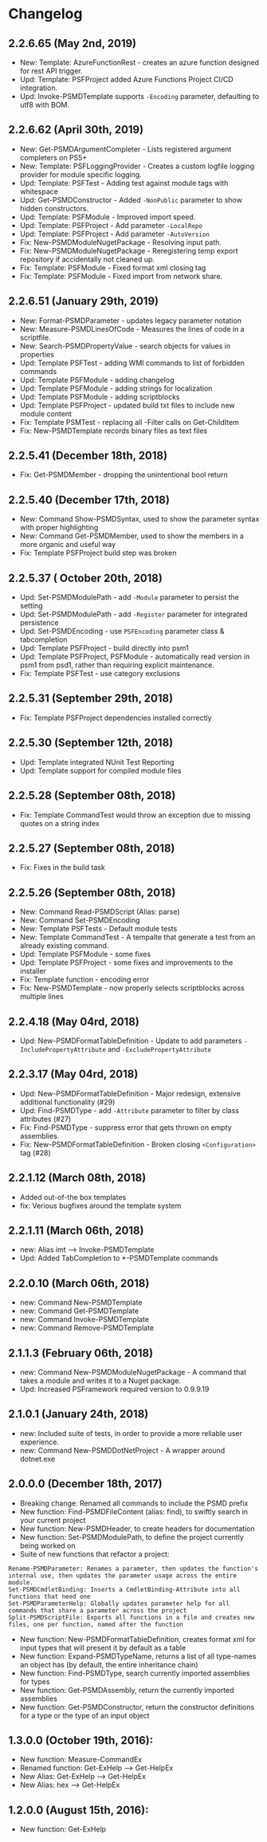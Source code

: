 ﻿# Changelog
## 2.2.6.65 (May 2nd, 2019)
 - New: Template: AzureFunctionRest - creates an azure function designed for rest API trigger.
 - Upd: Template: PSFProject added Azure Functions Project CI/CD integration.
 - Upd: Invoke-PSMDTemplate supports `-Encoding` parameter, defaulting to utf8 with BOM.

## 2.2.6.62 (April 30th, 2019)
 - New: Get-PSMDArgumentCompleter - Lists registered argument completers on PS5+
 - New: Template: PSFLoggingProvider - Creates a custom logfile logging provider for module specific logging.
 - Upd: Template: PSFTest - Adding test against module tags with whitespace
 - Upd: Get-PSMDConstructor - Added `-NonPublic` parameter to show hidden constructors.
 - Upd: Template: PSFModule - Improved import speed.
 - Upd: Template: PSFProject - Add parameter `-LocalRepo`
 - Upd: Template: PSFProject - Add parameter `-AutoVersion`
 - Fix: New-PSMDModuleNugetPackage - Resolving input path.
 - Fix: New-PSMDModuleNugetPackage - Reregistering temp export repository if accidentally not cleaned up.
 - Fix: Template: PSFModule - Fixed format xml closing tag
 - Fix: Template: PSFModule - Fixed import from network share.
 
## 2.2.6.51 (January 29th, 2019)
 - New: Format-PSMDParameter - updates legacy parameter notation
 - New: Measure-PSMDLinesOfCode - Measures the lines of code in a scriptfile.
 - New: Search-PSMDPropertyValue - search objects for values in properties
 - Upd: Template PSFTest - adding WMI commands to list of forbidden commands
 - Upd: Template PSFModule - adding changelog
 - Upd: Template PSFModule - adding strings for localization
 - Upd: Template PSFModule - adding scriptblocks
 - Upd: Template PSFProject - updated build txt files to include new module content
 - Fix: Template PSMTest - replacing all -Filter calls on Get-ChildItem
 - Fix: New-PSMDTemplate records binary files as text files

## 2.2.5.41 (December 18th, 2018)
 - Fix: Get-PSMDMember - dropping the unintentional bool return

## 2.2.5.40 (December 17th, 2018)
 - New: Command Show-PSMDSyntax, used to show the parameter syntax with proper highlighting
 - New: Command Get-PSMDMember, used to show the members in a more organic and useful way
 - Fix: Template PSFProject build step was broken

## 2.2.5.37 ( October 20th, 2018)
 - Upd: Set-PSMDModulePath - add `-Module` parameter to persist the setting
 - Upd: Set-PSMDModulePath - add `-Register` parameter for integrated persistence
 - Upd: Set-PSMDEncoding - use `PSFEncoding` parameter class & tabcompletion
 - Upd: Template PSFProject - build directly into psm1
 - Upd: Template PSFProject, PSFModule - automatically read version in psm1 from psd1, rather than requiring explicit maintenance.
 - Fix: Template PSFTest - use category exclusions

## 2.2.5.31 (September 29th, 2018)
 - Fix: Template PSFProject dependencies installed correctly
 
## 2.2.5.30 (September 12th, 2018)
 - Upd: Template integrated NUnit Test Reporting
 - Upd: Template support for compiled module files

## 2.2.5.28 (September 08th, 2018)
 - Fix: Template CommandTest would throw an exception due to missing quotes on a string index

## 2.2.5.27 (September 08th, 2018)
 - Fix: Fixes in the build task

## 2.2.5.26 (September 08th, 2018)
 - New: Command Read-PSMDScript (Alias: parse)
 - New: Command Set-PSMDEncoding
 - New: Template PSFTests - Default module tests
 - New: Template CommandTest - A tempalte that generate a test from an already existing command.
 - Upd: Template PSFModule - some fixes
 - Upd: Template PSFProject - some fixes and improvements to the installer
 - Fix: Template function - encoding error
 - Fix: New-PSMDTemplate - now properly selects scriptblocks across multiple lines

## 2.2.4.18 (May 04rd, 2018)
 - Upd: New-PSMDFormatTableDefinition - Update to add parameters `-IncludePropertyAttribute` and `-ExcludePropertyAttribute`
 
## 2.2.3.17 (May 04rd, 2018)
 - Upd: New-PSMDFormatTableDefinition - Major redesign, extensive additional functionality (#29)
 - Upd: Find-PSMDType - add `-Attribute` parameter to filter by class attributes (#27)
 - Fix: Find-PSMDType - suppress error that gets thrown on empty assemblies.
 - Fix: New-PSMDFormatTableDefinition - Broken closing `<Configuration>` tag (#28)

## 2.2.1.12 (March 08th, 2018)
 - Added out-of-the box templates
 - fix: Verious bugfixes around the template system

## 2.2.1.11 (March 06th, 2018)
 - new: Alias imt --> Invoke-PSMDTemplate
 - Upd: Added TabCompletion to *-PSMDTemplate commands

## 2.2.0.10 (March 06th, 2018)
 - new: Command New-PSMDTemplate
 - new: Command Get-PSMDTemplate
 - new: Command Invoke-PSMDTemplate
 - new: Command Remove-PSMDTemplate

## 2.1.1.3 (February 06th, 2018)
 - new: Command New-PSMDModuleNugetPackage - A command that takes a module and writes it to a Nuget package.
 - Upd: Increased PSFramework required version to 0.9.9.19

## 2.1.0.1 (January 24th, 2018)
 - new: Included suite of tests, in order to provide a more reliable user experience.
 - new: Command New-PSMDDotNetProject - A wrapper around dotnet.exe

## 2.0.0.0 (December 18th, 2017)
 - Breaking change: Renamed all commands to include the PSMD prefix
 - New function: Find-PSMDFileContent (alias: find), to swiftly search in your current project
 - New function: New-PSMDHeader, to create headers for documentation
 - New function: Set-PSMDModulePath, to define the project currently being worked on
 - Suite of new functions that refactor a project:

```
Rename-PSMDParameter: Renames a parameter, then updates the function's internal use, then updates the parameter usage across the entire module.
Set-PSMDCmdletBinding: Inserts a CmdletBinding-Attribute into all functions that need one
Set-PSMDParameterHelp: Globally updates parameter help for all commands that share a parameter across the project
Split-PSMDScriptFile: Exports all functions in a file and creates new files, one per function, named after the function
```

 - New function: New-PSMDFormatTableDefinition, creates format xml for input types that will present it by default as a table
 - New function: Expand-PSMDTypeName, returns a list of all type-names an object has (by default, the entire inheritance chain)
 - New function: Find-PSMDType, search currently imported assemblies for types
 - New function: Get-PSMDAssembly, return the currently imported assemblies
 - New function: Get-PSMDConstructor, return the constructor definitions for a type or the type of an input object
  
## 1.3.0.0 (October 19th, 2016):
 - New function: Measure-CommandEx
 - Renamed function: Get-ExHelp --> Get-HelpEx
 - New Alias: Get-ExHelp --> Get-HelpEx
 - New Alias: hex --> Get-HelpEx
 
## 1.2.0.0 (August 15th, 2016):
 - New function: Get-ExHelp

